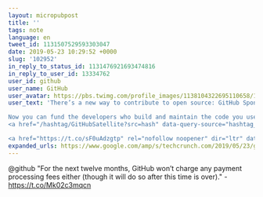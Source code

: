 ```yaml
---
layout: micropubpost
title: ''
tags: note
language: en
tweet_id: 1131507529593303047
date: 2019-05-23 10:29:52 +0000
slug: '102952'
in_reply_to_status_id: 1131476921693474816
in_reply_to_user_id: 13334762
user_id: github
user_name: GitHub
user_avatar: https://pbs.twimg.com/profile_images/1138104322695110658/1Yr647Rf.jpg
user_text: 'There’s a new way to contribute to open source: GitHub Sponsors <img class="Emoji Emoji--forText" src="https://abs.twimg.com/emoji/v2/72x72/1f496.png" draggable="false" alt="💖" title="Cœur étincellant" aria-label="Emoji: Cœur étincellant">

Now you can fund the developers who build and maintain the code you use and love.
<a href="/hashtag/GitHubSatellite?src=hash" data-query-source="hashtag_click" class="twitter-hashtag pretty-link js-nav" dir="ltr"><s>#</s><b>GitHubSatellite</b></a>

<a href="https://t.co/sF0uAdzgtp" rel="nofollow noopener" dir="ltr" data-expanded-url="https://github.com/sponsors" class="twitter-timeline-link" target="_blank" title="https://github.com/sponsors"><span class="tco-ellipsis"></span><span class="invisible">https://</span><span class="js-display-url">github.com/sponsors</span><span class="invisible"></span><span class="tco-ellipsis"><span class="invisible"> </span></span></a><a href="https://t.co/tttLusNpx9" class="twitter-timeline-link u-hidden" data-pre-embedded="true" dir="ltr">pic.twitter.com/tttLusNpx9</a>'
expanded_urls: https://www.google.com/amp/s/techcrunch.com/2019/05/23/github-launches-sponsors-lets-you-pay-your-favorite-open-source-contributors/amp/
---
```

@github "For the next twelve months, GitHub won’t charge any payment processing fees either (though it will do so after this time is over)." - https://t.co/Mk02c3mqcn

